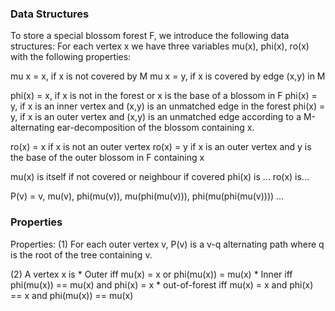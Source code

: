 
### Data Structures
To store a special blossom forest F, we introduce the following data
structures:
For each vertex x we have three variables mu(x), phi(x), ro(x) with the
following properties:

mu x = x, if x is not covered by M
mu x = y, if x is covered by edge (x,y) in M

phi(x) = x, if x is not in the forest or x is the base of a blossom in F
phi(x) = y, if x is an inner vertex and (x,y) is an unmatched edge in the
              forest
phi(x) = y, if x is an outer vertex and (x,y) is an unmatched edge
              according to a M-alternating ear-decomposition of the blossom
              containing x.


ro(x) = x if x is not an outer vertex
ro(x) = y if x is an outer vertex and y is the base of the outer blossom in F
               containing x


mu(x) is itself if not covered or neighbour if covered
phi(x) is ...
ro(x) is...


P(v) = v, mu(v), phi(mu(v)), mu(phi(mu(v))), phi(mu(phi(mu(v)))) ...

### Properties
Properties: 
(1) For each outer vertex v, P(v) is a v-q alternating path where q
is the root of the tree containing v.

(2) A vertex x is 
    * Outer iff mu(x) = x  or phi(mu(x)) \= mu(x)
    * Inner iff phi(mu(x)) == mu(x) and phi(x) \= x
    * out-of-forest iff mu(x) \= x and phi(x) == x and phi(mu(x)) == mu(x)

